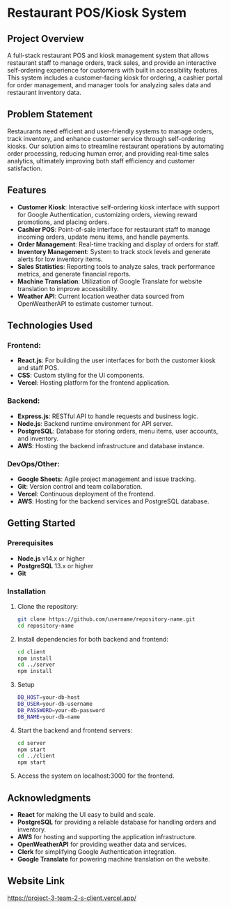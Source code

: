 # Restaurant POS/Kiosk System

## Project Overview

A full-stack restaurant POS and kiosk management system that allows restaurant staff to manage orders, track sales, and provide an interactive self-ordering experience for customers with built in accessibility features. This system includes a customer-facing kiosk for ordering, a cashier portal for order management, and manager tools for analyzing sales data and restaurant inventory data.

## Problem Statement

Restaurants need efficient and user-friendly systems to manage orders, track inventory, and enhance customer service through self-ordering kiosks. Our solution aims to streamline restaurant operations by automating order processing, reducing human error, and providing real-time sales analytics, ultimately improving both staff efficiency and customer satisfaction.

## Features

- **Customer Kiosk**: Interactive self-ordering kiosk interface with support for Google Authentication, customizing orders, viewing reward promotions, and placing orders.
- **Cashier POS**: Point-of-sale interface for restaurant staff to manage incoming orders, update menu items, and handle payments.
- **Order Management**: Real-time tracking and display of orders for staff.
- **Inventory Management**: System to track stock levels and generate alerts for low inventory items.
- **Sales Statistics**: Reporting tools to analyze sales, track performance metrics, and generate financial reports.
- **Machine Translation**: Utilization of Google Translate for website translation to improve accessibility.
- **Weather API**: Current location weather data sourced from OpenWeatherAPI to estimate customer turnout.
## Technologies Used

### Frontend:
- **React.js**: For building the user interfaces for both the customer kiosk and staff POS.
- **CSS**: Custom styling for the UI components.
- **Vercel**: Hosting platform for the frontend application.

### Backend:
- **Express.js**: RESTful API to handle requests and business logic.
- **Node.js**: Backend runtime environment for API server.
- **PostgreSQL**: Database for storing orders, menu items, user accounts, and inventory.
- **AWS**: Hosting the backend infrastructure and database instance.

### DevOps/Other:
- **Google Sheets**: Agile project management and issue tracking.
- **Git**: Version control and team collaboration.
- **Vercel**: Continuous deployment of the frontend.
- **AWS**: Hosting for the backend services and PostgreSQL database.

## Getting Started

### Prerequisites

- **Node.js** v14.x or higher
- **PostgreSQL** 13.x or higher
- **Git**
  
### Installation

1. Clone the repository:
   ```bash
   git clone https://github.com/username/repository-name.git
   cd repository-name
   ```
   
2. Install dependencies for both backend and frontend:
   ```bash
   cd client
   npm install
   cd ../server
   npm install
   ```
   
3. Setup
   ```bash
   DB_HOST=your-db-host
   DB_USER=your-db-username
   DB_PASSWORD=your-db-password
   DB_NAME=your-db-name
   ```
   
4. Start the backend and frontend servers:
   ```bash
   cd server
   npm start
   cd ../client 
   npm start
   ```

5. Access the system on localhost:3000 for the frontend.

## Acknowledgments

- **React** for making the UI easy to build and scale.
- **PostgreSQL** for providing a reliable database for handling orders and inventory.
- **AWS** for hosting and supporting the application infrastructure.
- **OpenWeatherAPI** for providing weather data and services.
- **Clerk** for simplifying Google Authentication integration.
- **Google Translate** for powering machine translation on the website.

## Website Link
https://project-3-team-2-s-client.vercel.app/



